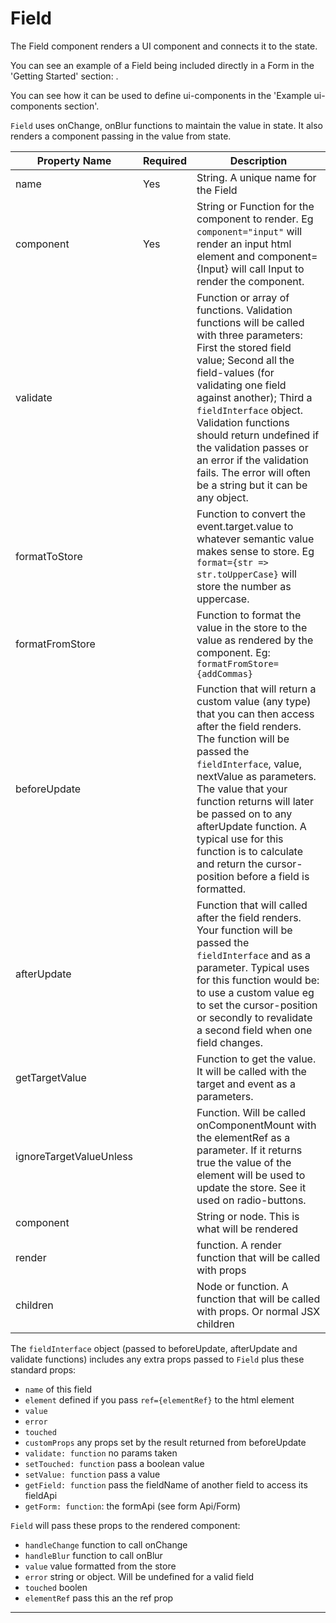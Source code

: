 # Field

The Field component renders a UI component and connects it to the state.

You can see an example of a Field being included directly in a Form in the 'Getting Started' section: <Field name="firstName" component="input"/>. 

You can see how it can be used to define ui-components in the 'Example ui-components section'.

`Field` uses onChange, onBlur functions to maintain the value in state. It also renders a component passing in the value from state.

| Property Name           | Required | Description                                                                                                                                                                                                                                                                                                                                                                                             |
|-------------------------|----------|---------------------------------------------------------------------------------------------------------------------------------------------------------------------------------------------------------------------------------------------------------------------------------------------------------------------------------------------------------------------------------------------------------|
| name                    | Yes      | String. A unique name for the Field                                                                                                                                                                                                                                                                                                                                                                     |
| component               | Yes      | String or Function for the component to render. Eg `component="input"` will render an input html element and component={Input} will call Input to render the component.                                                                                                                                                                                                                                 |
| validate                |          | Function or array of functions. Validation functions will be called with three parameters: First the stored field value; Second all the field-values (for validating one field against another); Third a `fieldInterface` object. Validation functions should return undefined if the validation passes or an error if the validation fails. The error will often be a string but it can be any object. |
| formatToStore           |          | Function to convert the event.target.value to whatever semantic value makes sense to store.  Eg `format={str => str.toUpperCase}` will store the number as uppercase.                                                                                                                                                                                                                                   |
| formatFromStore         |          | Function to format the value in the store to the value as rendered by the component. Eg: `formatFromStore={addCommas}`                                                                                                                                                                                                                                                                                  |
| beforeUpdate            |          | Function that will return a custom value (any type) that you can then access after the field renders. The function will be passed the `fieldInterface`, value, nextValue as parameters. The value that your function returns will later be passed on to any afterUpdate function. A typical use for this function is to calculate and return the cursor-position before a field is formatted.           |
| afterUpdate             |          | Function that will called after the field renders. Your function will be passed the `fieldInterface` and as a parameter. Typical uses for this function would be: to use a custom value eg to set the cursor-position or secondly to revalidate a second field when one field changes.                                                                                                                  |
| getTargetValue          |          | Function to get the value. It will be called with the target and event as a parameters.                                                                                                                                                                                                                                                                                                                 |
| ignoreTargetValueUnless |          | Function. Will be called onComponentMount with the elementRef as a parameter.  If it returns true the value of the element will be used to update the store. See it used on radio-buttons.                                                                                                                                              |
| component               |          | String or node. This is what will be rendered                                                                                                                                                                                                                                                                                                                                                           |
| render                  |          | function. A render function that will be called with props                                                                                                                                                                                                                                                                                                                                              |
| children                |          | Node or function. A function that will be called with props. Or normal JSX children                                                                                                                                                                                                                                                                                                                     |


The `fieldInterface` object (passed to beforeUpdate, afterUpdate and validate functions) includes any extra props passed to `Field` plus these standard props: 
* `name` of this field
* `element` defined if you pass `ref={elementRef}` to the html element
* `value`
* `error`
* `touched`
* `customProps` any props set by the result returned from beforeUpdate
* `validate: function` no params taken
* `setTouched: function` pass a boolean value
* `setValue: function` pass a value
* `getField: function` pass the fieldName of another field to access its fieldApi
* `getForm: function`: the formApi (see form Api/Form)

`Field` will pass these props to the rendered component:
* `handleChange` function to call onChange
* `handleBlur` function to call onBlur
* `value` value formatted from the store
* `error` string or object. Will be undefined for a valid field 
* `touched` boolen
* `elementRef` pass this an the ref prop

---
